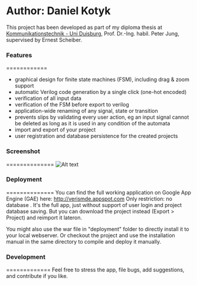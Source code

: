 Author: Daniel Kotyk
====================

This project has been developed as part of my diploma thesis at <a href="http://kt.uni-due.de">Kommunikationstechnik - Uni Duisburg</a>, Prof. Dr.-Ing. habil. Peter Jung, supervised by Ernest Scheiber.


### Features
============
- graphical design for finite state machines (FSM), including drag & zoom support
- automatic Verilog code generation by a single click (one-hot encoded)
- verification of all input data
- verification of the FSM before export to verilog
- application-wide renaming of any signal, state or transition
- prevents slips by validating every user action, eg an input signal cannot be deleted as long as it is used in any condition of the automata
- import and export of your project
- user registration and database persistence for the created projects


### Screenshot
==============
![Alt text](/deployment/example.png)

### Deployment
==============
You can find the full working application on Google App Engine (GAE) here: http://verismde.appspot.com
Only restriction: no database <anbindung>. It's the full app, just without support of user login and project database saving. But you can download the project instead (Export > Project) and reimport it lateron.

You might also use the war file in "deployment" folder to directly install it to your local webserver. Or checkout the project and use the installation manual in the same directory to compile and deploy it manually.


### Development
=============
Feel free to stress the app, file bugs, add suggestions, and contribute if you like.
